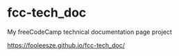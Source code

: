 # fcc-tech_doc
My freeCodeCamp technical documentation page project

https://fooleesze.github.io/fcc-tech_doc/
